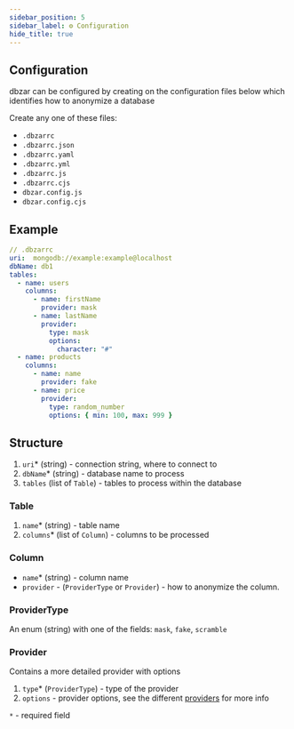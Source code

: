 ```yaml
---
sidebar_position: 5
sidebar_label: ⚙ Configuration
hide_title: true
---
```


## Configuration

dbzar can be configured by creating on the configuration
files below which identifies how to anonymize a database

Create any one of these files:

- `.dbzarrc`
- `.dbzarrc.json`
- `.dbzarrc.yaml`
- `.dbzarrc.yml`
- `.dbzarrc.js`
- `.dbzarrc.cjs`
- `dbzar.config.js`
- `dbzar.config.cjs`

## Example

```yaml
// .dbzarrc
uri:  mongodb://example:example@localhost
dbName: db1
tables:
  - name: users
    columns:
      - name: firstName
        provider: mask
      - name: lastName
        provider:
          type: mask
          options:
            character: "#"
  - name: products
    columns:
      - name: name
        provider: fake
      - name: price
        provider:
          type: random_number
          options: { min: 100, max: 999 }
```

## Structure

1. `uri`\* (string) - connection string, where to connect to
2. `dbName`\* (string) - database name to process
3. `tables` (list of `Table`) - tables to process within the database

### Table

1. `name`\* (string) - table name
2. `columns`\* (list of `Column`) - columns to be processed

### Column

- `name`\* (string) - column name
- `provider` - (`ProviderType` or `Provider`) - how to anonymize the column.

### ProviderType

An enum (string) with one of the fields: `mask`, `fake`, `scramble`

### Provider

Contains a more detailed provider with options

1. `type`\* (`ProviderType`) - type of the provider
2. `options` - provider options, see the different [providers](/docs/providers) for more info

`*` - required field
